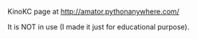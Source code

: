 KinoKC page at http://amator.pythonanywhere.com/

It is NOT in use (I made it just for educational purpose).
